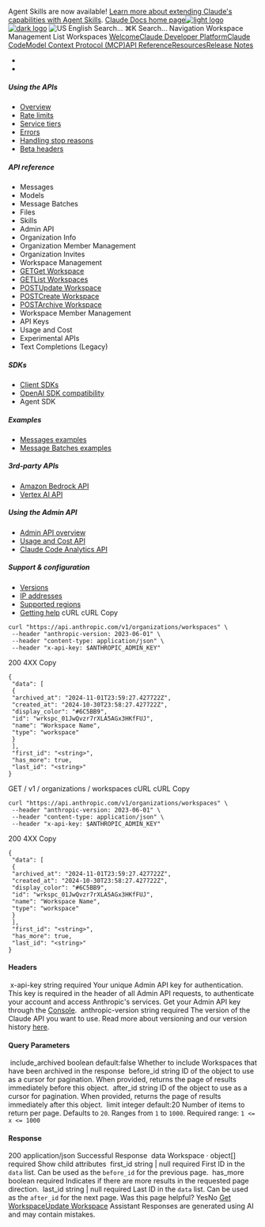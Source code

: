 Agent Skills are now available! [Learn more about extending Claude's capabilities with Agent Skills](/en/docs/agents-and-tools/agent-skills/overview).
[Claude Docs home page![light logo](https://mintcdn.com/anthropic-claude-docs/DcI2Ybid7ZEnFaf0/logo/light.svg?fit=max&auto=format&n=DcI2Ybid7ZEnFaf0&q=85&s=c877c45432515ee69194cb19e9f983a2)![dark logo](https://mintcdn.com/anthropic-claude-docs/DcI2Ybid7ZEnFaf0/logo/dark.svg?fit=max&auto=format&n=DcI2Ybid7ZEnFaf0&q=85&s=f5bb877be0cb3cba86cf6d7c88185216)](/)
![US](https://d3gk2c5xim1je2.cloudfront.net/flags/US.svg)
English
Search...
⌘K
Search...
Navigation
Workspace Management
List Workspaces
[Welcome](/en/home)[Claude Developer Platform](/en/docs/intro)[Claude Code](/en/docs/claude-code/overview)[Model Context Protocol (MCP)](/en/docs/mcp)[API Reference](/en/api/messages)[Resources](/en/resources/overview)[Release Notes](/en/release-notes/overview)
* [](/en/docs/intro)
* [](/en/api/overview)
##### Using the APIs
 * [Overview](/en/api/overview)
 * [Rate limits](/en/api/rate-limits)
 * [Service tiers](/en/api/service-tiers)
 * [Errors](/en/api/errors)
 * [Handling stop reasons](/en/api/handling-stop-reasons)
 * [Beta headers](/en/api/beta-headers)
##### API reference
 * Messages
 * Models
 * Message Batches
 * Files
 * Skills
 * Admin API
 * Organization Info
 * Organization Member Management
 * Organization Invites
 * Workspace Management
 * [GETGet Workspace](/en/api/admin-api/workspaces/get-workspace)
 * [GETList Workspaces](/en/api/admin-api/workspaces/list-workspaces)
 * [POSTUpdate Workspace](/en/api/admin-api/workspaces/update-workspace)
 * [POSTCreate Workspace](/en/api/admin-api/workspaces/create-workspace)
 * [POSTArchive Workspace](/en/api/admin-api/workspaces/archive-workspace)
 * Workspace Member Management
 * API Keys
 * Usage and Cost
 * Experimental APIs
 * Text Completions (Legacy)
##### SDKs
 * [Client SDKs](/en/api/client-sdks)
 * [OpenAI SDK compatibility](/en/api/openai-sdk)
 * Agent SDK
##### Examples
 * [Messages examples](/en/api/messages-examples)
 * [Message Batches examples](/en/api/messages-batch-examples)
##### 3rd-party APIs
 * [Amazon Bedrock API](/en/api/claude-on-amazon-bedrock)
 * [Vertex AI API](/en/api/claude-on-vertex-ai)
##### Using the Admin API
 * [Admin API overview](/en/api/administration-api)
 * [Usage and Cost API](/en/api/usage-cost-api)
 * [Claude Code Analytics API](/en/api/claude-code-analytics-api)
##### Support & configuration
 * [Versions](/en/api/versioning)
 * [IP addresses](/en/api/ip-addresses)
 * [Supported regions](/en/api/supported-regions)
 * [Getting help](/en/api/getting-help)
cURL
cURL
Copy
```
curl "https://api.anthropic.com/v1/organizations/workspaces" \
 --header "anthropic-version: 2023-06-01" \
 --header "content-type: application/json" \
 --header "x-api-key: $ANTHROPIC_ADMIN_KEY"
```
200
4XX
Copy
```
{
 "data": [
 {
 "archived_at": "2024-11-01T23:59:27.427722Z",
 "created_at": "2024-10-30T23:58:27.427722Z",
 "display_color": "#6C5BB9",
 "id": "wrkspc_01JwQvzr7rXLA5AGx3HKfFUJ",
 "name": "Workspace Name",
 "type": "workspace"
 }
 ],
 "first_id": "<string>",
 "has_more": true,
 "last_id": "<string>"
}
```
GET
/
v1
/
organizations
/
workspaces
cURL
cURL
Copy
```
curl "https://api.anthropic.com/v1/organizations/workspaces" \
 --header "anthropic-version: 2023-06-01" \
 --header "content-type: application/json" \
 --header "x-api-key: $ANTHROPIC_ADMIN_KEY"
```
200
4XX
Copy
```
{
 "data": [
 {
 "archived_at": "2024-11-01T23:59:27.427722Z",
 "created_at": "2024-10-30T23:58:27.427722Z",
 "display_color": "#6C5BB9",
 "id": "wrkspc_01JwQvzr7rXLA5AGx3HKfFUJ",
 "name": "Workspace Name",
 "type": "workspace"
 }
 ],
 "first_id": "<string>",
 "has_more": true,
 "last_id": "<string>"
}
```
#### Headers
[​](#parameter-x-api-key)
x-api-key
string
required
Your unique Admin API key for authentication.
This key is required in the header of all Admin API requests, to authenticate your account and access Anthropic's services. Get your Admin API key through the [Console](https://console.anthropic.com/settings/admin-keys).
[​](#parameter-anthropic-version)
anthropic-version
string
required
The version of the Claude API you want to use.
Read more about versioning and our version history [here](https://docs.claude.com/en/api/versioning).
#### Query Parameters
[​](#parameter-include-archived)
include_archived
boolean
default:false
Whether to include Workspaces that have been archived in the response
[​](#parameter-before-id)
before_id
string
ID of the object to use as a cursor for pagination. When provided, returns the page of results immediately before this object.
[​](#parameter-after-id)
after_id
string
ID of the object to use as a cursor for pagination. When provided, returns the page of results immediately after this object.
[​](#parameter-limit)
limit
integer
default:20
Number of items to return per page.
Defaults to `20`. Ranges from `1` to `1000`.
Required range: `1 <= x <= 1000`
#### Response
200
application/json
Successful Response
[​](#response-data)
data
Workspace · object[]
required
Show child attributes
[​](#response-first-id)
first_id
string | null
required
First ID in the `data` list. Can be used as the `before_id` for the previous page.
[​](#response-has-more)
has_more
boolean
required
Indicates if there are more results in the requested page direction.
[​](#response-last-id)
last_id
string | null
required
Last ID in the `data` list. Can be used as the `after_id` for the next page.
Was this page helpful?
YesNo
[Get Workspace](/en/api/admin-api/workspaces/get-workspace)[Update Workspace](/en/api/admin-api/workspaces/update-workspace)
Assistant
Responses are generated using AI and may contain mistakes.